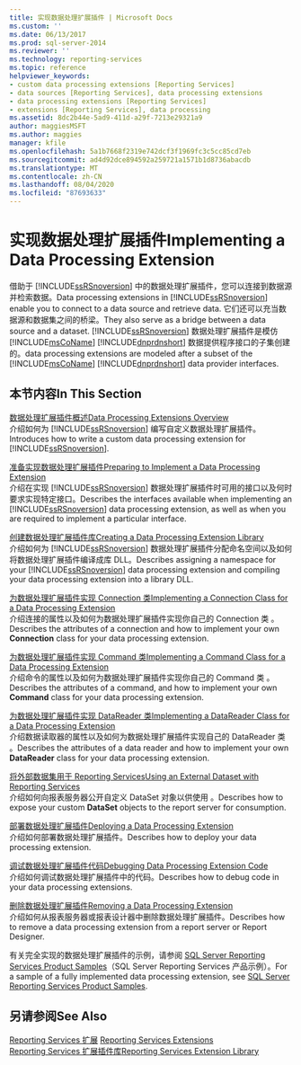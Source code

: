 ```yaml
---
title: 实现数据处理扩展插件 | Microsoft Docs
ms.custom: ''
ms.date: 06/13/2017
ms.prod: sql-server-2014
ms.reviewer: ''
ms.technology: reporting-services
ms.topic: reference
helpviewer_keywords:
- custom data processing extensions [Reporting Services]
- data sources [Reporting Services], data processing extensions
- data processing extensions [Reporting Services]
- extensions [Reporting Services], data processing
ms.assetid: 8dc2b44e-5ad9-411d-a29f-7213e29321a9
author: maggiesMSFT
ms.author: maggies
manager: kfile
ms.openlocfilehash: 5a1b7668f2319e742dcf3f1969fc3c5cc85cd7eb
ms.sourcegitcommit: ad4d92dce894592a259721a1571b1d8736abacdb
ms.translationtype: MT
ms.contentlocale: zh-CN
ms.lasthandoff: 08/04/2020
ms.locfileid: "87693633"
---
```

# <a name="implementing-a-data-processing-extension"></a><span data-ttu-id="e3aed-102">实现数据处理扩展插件</span><span class="sxs-lookup"><span data-stu-id="e3aed-102">Implementing a Data Processing Extension</span></span>
  <span data-ttu-id="e3aed-103">借助于 [!INCLUDE[ssRSnoversion](../../../includes/ssrsnoversion-md.md)] 中的数据处理扩展插件，您可以连接到数据源并检索数据。</span><span class="sxs-lookup"><span data-stu-id="e3aed-103">Data processing extensions in [!INCLUDE[ssRSnoversion](../../../includes/ssrsnoversion-md.md)] enable you to connect to a data source and retrieve data.</span></span> <span data-ttu-id="e3aed-104">它们还可以充当数据源和数据集之间的桥梁。</span><span class="sxs-lookup"><span data-stu-id="e3aed-104">They also serve as a bridge between a data source and a dataset.</span></span> [!INCLUDE[ssRSnoversion](../../../includes/ssrsnoversion-md.md)] <span data-ttu-id="e3aed-105">数据处理扩展插件是模仿 [!INCLUDE[msCoName](../../../includes/msconame-md.md)] [!INCLUDE[dnprdnshort](../../../includes/dnprdnshort-md.md)] 数据提供程序接口的子集创建的。</span><span class="sxs-lookup"><span data-stu-id="e3aed-105">data processing extensions are modeled after a subset of the [!INCLUDE[msCoName](../../../includes/msconame-md.md)] [!INCLUDE[dnprdnshort](../../../includes/dnprdnshort-md.md)] data provider interfaces.</span></span>  
  
## <a name="in-this-section"></a><span data-ttu-id="e3aed-106">本节内容</span><span class="sxs-lookup"><span data-stu-id="e3aed-106">In This Section</span></span>  
 [<span data-ttu-id="e3aed-107">数据处理扩展插件概述</span><span class="sxs-lookup"><span data-stu-id="e3aed-107">Data Processing Extensions Overview</span></span>](data-processing-extensions-overview.md)  
 <span data-ttu-id="e3aed-108">介绍如何为 [!INCLUDE[ssRSnoversion](../../../includes/ssrsnoversion-md.md)] 编写自定义数据处理扩展插件。</span><span class="sxs-lookup"><span data-stu-id="e3aed-108">Introduces how to write a custom data processing extension for [!INCLUDE[ssRSnoversion](../../../includes/ssrsnoversion-md.md)].</span></span>  
  
 [<span data-ttu-id="e3aed-109">准备实现数据处理扩展插件</span><span class="sxs-lookup"><span data-stu-id="e3aed-109">Preparing to Implement a Data Processing Extension</span></span>](preparing-to-implement-a-data-processing-extension.md)  
 <span data-ttu-id="e3aed-110">介绍在实现 [!INCLUDE[ssRSnoversion](../../../includes/ssrsnoversion-md.md)] 数据处理扩展插件时可用的接口以及何时要求实现特定接口。</span><span class="sxs-lookup"><span data-stu-id="e3aed-110">Describes the interfaces available when implementing an [!INCLUDE[ssRSnoversion](../../../includes/ssrsnoversion-md.md)] data processing extension, as well as when you are required to implement a particular interface.</span></span>  
  
 [<span data-ttu-id="e3aed-111">创建数据处理扩展插件库</span><span class="sxs-lookup"><span data-stu-id="e3aed-111">Creating a Data Processing Extension Library</span></span>](creating-a-data-processing-extension-library.md)  
 <span data-ttu-id="e3aed-112">介绍如何为 [!INCLUDE[ssRSnoversion](../../../includes/ssrsnoversion-md.md)] 数据处理扩展插件分配命名空间以及如何将数据处理扩展插件编译成库 DLL。</span><span class="sxs-lookup"><span data-stu-id="e3aed-112">Describes assigning a namespace for your [!INCLUDE[ssRSnoversion](../../../includes/ssrsnoversion-md.md)] data processing extension and compiling your data processing extension into a library DLL.</span></span>  
  
 [<span data-ttu-id="e3aed-113">为数据处理扩展插件实现 Connection 类</span><span class="sxs-lookup"><span data-stu-id="e3aed-113">Implementing a Connection Class for a Data Processing Extension</span></span>](implementing-a-connection-class-for-a-data-processing-extension.md)  
 <span data-ttu-id="e3aed-114">介绍连接的属性以及如何为数据处理扩展插件实现你自己的 Connection 类  。</span><span class="sxs-lookup"><span data-stu-id="e3aed-114">Describes the attributes of a connection and how to implement your own **Connection** class for your data processing extension.</span></span>  
  
 [<span data-ttu-id="e3aed-115">为数据处理扩展插件实现 Command 类</span><span class="sxs-lookup"><span data-stu-id="e3aed-115">Implementing a Command Class for a Data Processing Extension</span></span>](implementing-a-command-class-for-a-data-processing-extension.md)  
 <span data-ttu-id="e3aed-116">介绍命令的属性以及如何为数据处理扩展插件实现你自己的 Command 类  。</span><span class="sxs-lookup"><span data-stu-id="e3aed-116">Describes the attributes of a command, and how to implement your own **Command** class for your data processing extension.</span></span>  
  
 [<span data-ttu-id="e3aed-117">为数据处理扩展插件实现 DataReader 类</span><span class="sxs-lookup"><span data-stu-id="e3aed-117">Implementing a DataReader Class for a Data Processing Extension</span></span>](implementing-a-datareader-class-for-a-data-processing-extension.md)  
 <span data-ttu-id="e3aed-118">介绍数据读取器的属性以及如何为数据处理扩展插件实现自己的 DataReader 类  。</span><span class="sxs-lookup"><span data-stu-id="e3aed-118">Describes the attributes of a data reader and how to implement your own **DataReader** class for your data processing extension.</span></span>  
  
 [<span data-ttu-id="e3aed-119">将外部数据集用于 Reporting Services</span><span class="sxs-lookup"><span data-stu-id="e3aed-119">Using an External Dataset with Reporting Services</span></span>](using-an-external-dataset-with-reporting-services.md)  
 <span data-ttu-id="e3aed-120">介绍如何向报表服务器公开自定义 DataSet 对象以供使用  。</span><span class="sxs-lookup"><span data-stu-id="e3aed-120">Describes how to expose your custom **DataSet** objects to the report server for consumption.</span></span>  
  
 [<span data-ttu-id="e3aed-121">部署数据处理扩展插件</span><span class="sxs-lookup"><span data-stu-id="e3aed-121">Deploying a Data Processing Extension</span></span>](deploying-a-data-processing-extension.md)  
 <span data-ttu-id="e3aed-122">介绍如何部署数据处理扩展插件。</span><span class="sxs-lookup"><span data-stu-id="e3aed-122">Describes how to deploy your data processing extension.</span></span>  
  
 [<span data-ttu-id="e3aed-123">调试数据处理扩展插件代码</span><span class="sxs-lookup"><span data-stu-id="e3aed-123">Debugging Data Processing Extension Code</span></span>](debugging-data-processing-extension-code.md)  
 <span data-ttu-id="e3aed-124">介绍如何调试数据处理扩展插件中的代码。</span><span class="sxs-lookup"><span data-stu-id="e3aed-124">Describes how to debug code in your data processing extensions.</span></span>  
  
 [<span data-ttu-id="e3aed-125">删除数据处理扩展插件</span><span class="sxs-lookup"><span data-stu-id="e3aed-125">Removing a Data Processing Extension</span></span>](removing-a-data-processing-extension.md)  
 <span data-ttu-id="e3aed-126">介绍如何从报表服务器或报表设计器中删除数据处理扩展插件。</span><span class="sxs-lookup"><span data-stu-id="e3aed-126">Describes how to remove a data processing extension from a report server or Report Designer.</span></span>  
  
 <span data-ttu-id="e3aed-127">有关完全实现的数据处理扩展插件的示例，请参阅 [SQL Server Reporting Services Product Samples](https://go.microsoft.com/fwlink/?LinkId=177889)（SQL Server Reporting Services 产品示例）。</span><span class="sxs-lookup"><span data-stu-id="e3aed-127">For a sample of a fully implemented data processing extension, see [SQL Server Reporting Services Product Samples](https://go.microsoft.com/fwlink/?LinkId=177889).</span></span>  
  
## <a name="see-also"></a><span data-ttu-id="e3aed-128">另请参阅</span><span class="sxs-lookup"><span data-stu-id="e3aed-128">See Also</span></span>  
 <span data-ttu-id="e3aed-129">[Reporting Services 扩展](../reporting-services-extensions.md) </span><span class="sxs-lookup"><span data-stu-id="e3aed-129">[Reporting Services Extensions](../reporting-services-extensions.md) </span></span>  
 [<span data-ttu-id="e3aed-130">Reporting Services 扩展插件库</span><span class="sxs-lookup"><span data-stu-id="e3aed-130">Reporting Services Extension Library</span></span>](../reporting-services-extension-library.md)  
  
  
